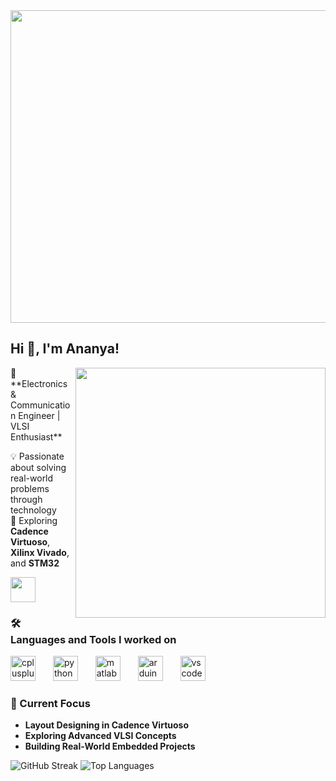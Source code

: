 
<img align="center" src="https://media3.giphy.com/media/v1.Y2lkPTc5MGI3NjExMng3amgxZmtwajd3ODJzaGN2dzBqNmQ2cGc5cnViMXV2ZHBqZ3d3dyZlcD12MV9pbnRlcm5hbF9naWZfYnlfaWQmY3Q9Zw/ZYZEFjLzOV3fq/giphy.gif" height="500" width="1500" />

## Hi 👋, I'm Ananya! 
<img align="right" src="https://media1.giphy.com/media/v1.Y2lkPTc5MGI3NjExNjB2YTE0YTA3bDkxNGM0YWMyNHFxdm9nOHYyb21hc2JjOTk0a2l0ZyZlcD12MV9pbnRlcm5hbF9naWZfYnlfaWQmY3Q9Zw/rwB9IjV1zYcRa/giphy.gif" height="400" width="400" />
🚀 **Electronics & Communication Engineer | VLSI Enthusiast**  

💡 Passionate about solving real-world problems through technology  
🔬 Exploring **Cadence Virtuoso**, **Xilinx Vivado**, and **STM32**  

[<img src="https://cdn.jsdelivr.net/gh/devicons/devicon/icons/linkedin/linkedin-original.svg" height="40">](https://www.linkedin.com/in/ananya)



### 🛠️ Languages and Tools I worked on

<div align="left">
  <!-- img src="https://img.shields.io/badge/Verilog-8A2BE2?style=for-the-badge&logo=verilog&logoColor=white&shape=circle" />
  <img width="10" /-->
  <!--img src="https://img.shields.io/badge/STM32-03234B?style=for-the-badge&logo=stmicroelectronics&logoColor=white&shape=circle" />
  <img width="10" /-->
  <img src="https://cdn.jsdelivr.net/gh/devicons/devicon/icons/cplusplus/cplusplus-original.svg" height="40" alt="cplusplus logo"  />
  <img width="20" />
  <img src="https://cdn.jsdelivr.net/gh/devicons/devicon/icons/python/python-original.svg" height="40" alt="python logo"  />
  <img width="20" />
  <img src="https://cdn.jsdelivr.net/gh/devicons/devicon/icons/matlab/matlab-original.svg" height="40" alt="matlab logo"  />
  <img width="20" />
  <img src="https://cdn.jsdelivr.net/gh/devicons/devicon/icons/arduino/arduino-original.svg" height="40" alt="arduino logo"  />
  <img width="20" />
  <img src="https://cdn.jsdelivr.net/gh/devicons/devicon/icons/vscode/vscode-original.svg" height="40" alt="vscode logo"  />
  <img width="20" /> 
</div>


### 📌 Current Focus
- **Layout Designing in Cadence Virtuoso**
- **Exploring Advanced VLSI Concepts**
- **Building Real-World Embedded Projects**

![GitHub Streak](https://github-readme-streak-stats.herokuapp.com/?user=Ananya3511&theme=light) 
![Top Languages](https://github-readme-stats.vercel.app/api/top-langs/?username=Ananya3511&layout=compact&theme=light)



